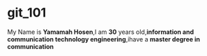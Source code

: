 # git_101
My Name is <b>Yamamah Hosen</b>,I am <b>30</b> years old,<b>information and communication technology engineering</b>,ihave a <b>master degree in communication</b>
